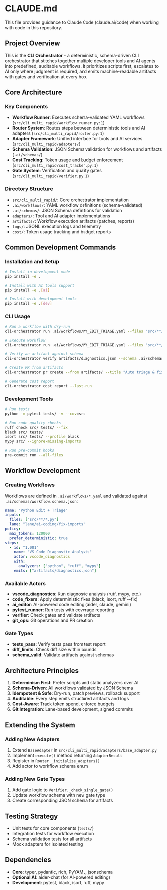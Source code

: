 # CLAUDE.md

This file provides guidance to Claude Code (claude.ai/code) when working with code in this repository.

## Project Overview

This is the **CLI Orchestrator** - a deterministic, schema-driven CLI orchestrator that stitches together multiple developer tools and AI agents into predefined, auditable workflows. It prioritizes scripts first, escalates to AI only where judgment is required, and emits machine-readable artifacts with gates and verification at every hop.

## Core Architecture

### Key Components
- **Workflow Runner**: Executes schema-validated YAML workflows (`src/cli_multi_rapid/workflow_runner.py:1`)
- **Router System**: Routes steps between deterministic tools and AI adapters (`src/cli_multi_rapid/router.py:1`)
- **Adapter Framework**: Unified interface for tools and AI services (`src/cli_multi_rapid/adapters/`)
- **Schema Validation**: JSON Schema validation for workflows and artifacts (`.ai/schemas/`)
- **Cost Tracking**: Token usage and budget enforcement (`src/cli_multi_rapid/cost_tracker.py:1`)
- **Gate System**: Verification and quality gates (`src/cli_multi_rapid/verifier.py:1`)

### Directory Structure
- `src/cli_multi_rapid/`: Core orchestrator implementation
- `.ai/workflows/`: YAML workflow definitions (schema-validated)
- `.ai/schemas/`: JSON Schema definitions for validation
- `adapters/`: Tool and AI adapter implementations
- `artifacts/`: Workflow execution artifacts (patches, reports)
- `logs/`: JSONL execution logs and telemetry
- `cost/`: Token usage tracking and budget reports

## Common Development Commands

### Installation and Setup
```bash
# Install in development mode
pip install -e .

# Install with AI tools support
pip install -e .[ai]

# Install with development tools
pip install -e .[dev]
```

### CLI Usage
```bash
# Run a workflow with dry-run
cli-orchestrator run .ai/workflows/PY_EDIT_TRIAGE.yaml --files "src/**/*.py" --lane lane/ai-coding/fix-imports --dry-run

# Execute workflow
cli-orchestrator run .ai/workflows/PY_EDIT_TRIAGE.yaml --files "src/**/*.py"

# Verify an artifact against schema
cli-orchestrator verify artifacts/diagnostics.json --schema .ai/schemas/diagnostics.schema.json

# Create PR from artifacts
cli-orchestrator pr create --from artifacts/ --title "Auto triage & fixes" --lane lane/ai-coding/fix-imports

# Generate cost report
cli-orchestrator cost report --last-run
```

### Development Tools
```bash
# Run tests
python -m pytest tests/ -v --cov=src

# Run code quality checks
ruff check src/ tests/ --fix
black src/ tests/
isort src/ tests/ --profile black
mypy src/ --ignore-missing-imports

# Run pre-commit hooks
pre-commit run --all-files
```

## Workflow Development

### Creating Workflows
Workflows are defined in `.ai/workflows/*.yaml` and validated against `.ai/schemas/workflow.schema.json`:

```yaml
name: "Python Edit + Triage"
inputs:
  files: ["src/**/*.py"]
  lane: "lane/ai-coding/fix-imports"
policy:
  max_tokens: 120000
  prefer_deterministic: true
steps:
  - id: "1.001"
    name: "VS Code Diagnostic Analysis"
    actor: vscode_diagnostics
    with:
      analyzers: ["python", "ruff", "mypy"]
    emits: ["artifacts/diagnostics.json"]
```

### Available Actors
- **vscode_diagnostics**: Run diagnostic analysis (ruff, mypy, etc.)
- **code_fixers**: Apply deterministic fixes (black, isort, ruff --fix)
- **ai_editor**: AI-powered code editing (aider, claude, gemini)
- **pytest_runner**: Run tests with coverage reporting
- **verifier**: Check gates and validate artifacts
- **git_ops**: Git operations and PR creation

### Gate Types
- **tests_pass**: Verify tests pass from test report
- **diff_limits**: Check diff size within bounds
- **schema_valid**: Validate artifacts against schemas

## Architecture Principles

1. **Determinism First**: Prefer scripts and static analyzers over AI
2. **Schema-Driven**: All workflows validated by JSON Schema
3. **Idempotent & Safe**: Dry-run, patch previews, rollback support
4. **Auditable**: Every step emits structured artifacts and logs
5. **Cost-Aware**: Track token spend, enforce budgets
6. **Git Integration**: Lane-based development, signed commits

## Extending the System

### Adding New Adapters
1. Extend `BaseAdapter` in `src/cli_multi_rapid/adapters/base_adapter.py`
2. Implement `execute()` method returning `AdapterResult`
3. Register in `Router._initialize_adapters()`
4. Add actor to workflow schema enum

### Adding New Gate Types
1. Add gate logic to `Verifier._check_single_gate()`
2. Update workflow schema with new gate type
3. Create corresponding JSON schema for artifacts

## Testing Strategy

- Unit tests for core components (`tests/`)
- Integration tests for workflow execution
- Schema validation tests for all artifacts
- Mock adapters for isolated testing

## Dependencies

- **Core**: typer, pydantic, rich, PyYAML, jsonschema
- **Optional AI**: aider-chat (for AI-powered editing)
- **Development**: pytest, black, isort, ruff, mypy
